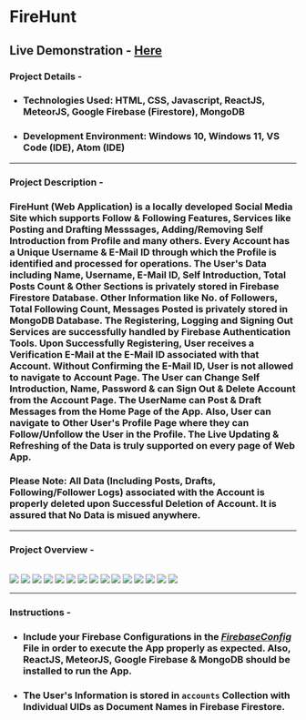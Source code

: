 # FireHunt

## Live Demonstration - [Here](https://www.youtube.com/channel/UCfJtjGmNYSZJf_YA3Sfwy2g)

### Project Details - 

- ### Technologies Used: HTML, CSS, Javascript, ReactJS, MeteorJS, Google Firebase (Firestore), MongoDB
- ### Development Environment: Windows 10, Windows 11, VS Code (IDE), Atom (IDE)

-----

### Project Description - 

### FireHunt (Web Application) is a locally developed Social Media Site which supports Follow & Following Features, Services like Posting and Drafting Messsages, Adding/Removing Self Introduction from Profile and many others. Every Account has a Unique Username & E-Mail ID through which the Profile is identified and processed for operations. The User's Data including Name, Username, E-Mail ID, Self Introduction, Total Posts Count & Other Sections is privately stored in Firebase Firestore Database. Other Information like No. of Followers, Total Following Count, Messages Posted is privately stored in MongoDB Database. The Registering, Logging and Signing Out Services are successfully handled by Firebase Authentication Tools. Upon Successfully Registering, User receives a Verification E-Mail at the E-Mail ID associated with that Account. Without Confirming the E-Mail ID, User is not allowed to navigate to Account Page. The User can Change Self Introduction, Name, Password & can Sign Out & Delete Account from the Account Page. The UserName can Post & Draft Messages from the Home Page of the App. Also, User can navigate to Other User's Profile Page where they can Follow/Unfollow the User in the Profile. The Live Updating & Refreshing of the Data is truly supported on every page of Web App.

### Please Note: All Data (Including Posts, Drafts, Following/Follower Logs) associated with the Account is properly deleted upon Successful Deletion of Account. It is assured that No Data is misued anywhere.

-----

### Project Overview -
<br>
<img src="./output/image1.png">
<img src="./output/image2.png">
<img src="./output/image3.png">
<img src="./output/image4.png">
<img src="./output/image5.png">
<img src="./output/image6.png">
<img src="./output/image7.png">
<img src="./output/image8.png">
<img src="./output/image9.png">
<img src="./output/image10.png">
<img src="./output/image11.png">
<img src="./output/image12.png">
<img src="./output/image13.png">
<img src="./output/image14.png">
<img src="./output/image15.png">

-----

### Instructions - 

- ### Include your Firebase Configurations in the [_FirebaseConfig_](https://github.com/bevatsal1122/FireHunt/blob/main/imports/ui/FirebaseConfig.js) File in order to execute the App properly as expected. Also, ReactJS, MeteorJS, Google Firebase & MongoDB should be installed to run the App. 
- ### The User's Information is stored in `accounts` Collection with Individual UIDs as Document Names in Firebase Firestore.
